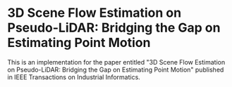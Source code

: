 # 3D Scene Flow Estimation on Pseudo-LiDAR: Bridging the Gap on Estimating Point Motion
This is an implementation for the paper entitled "3D Scene Flow Estimation on Pseudo-LiDAR: Bridging the Gap on Estimating Point Motion" published in IEEE Transactions on Industrial Informatics.
